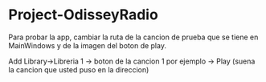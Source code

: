 # Project-OdisseyRadio

Para probar la app, cambiar la ruta de la cancion de prueba que se tiene en MainWindows y de la imagen del boton de play.

Add Library->Libreria 1 -> boton de la cancion 1 por ejemplo -> Play (suena la cancion que usted puso en la direccion)
